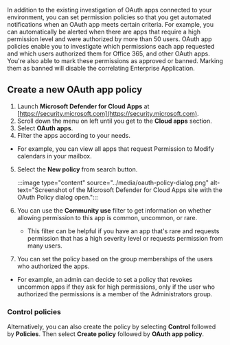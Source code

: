 In addition to the existing investigation of OAuth apps connected to your environment, you can set permission policies so that you get automated notifications when an OAuth app meets certain criteria. For example, you can automatically be alerted when there are apps that require a high permission level and were authorized by more than 50 users. OAuth app policies enable you to investigate which permissions each app requested and which users authorized them for Office 365, and other OAuth apps. You're also able to mark these permissions as approved or banned. Marking them as banned will disable the correlating Enterprise Application.

## Create a new OAuth app policy

1. Launch **Microsoft Defender for Cloud Apps** at [https://security.microsoft.com](https://security.microsoft.com).
2. Scroll down the menu on left until you get to the **Cloud apps** section.
3. Select **OAuth apps**.
4. Filter the apps according to your needs.
    
  - For example, you can view all apps that request Permission to Modify calendars in your mailbox.

5. Select the **New policy** from search button.
    
   :::image type="content" source="../media/oauth-policy-dialog.png" alt-text="Screenshot of the Microsoft Defender for Cloud Apps site with the OAuth Policy dialog open.":::
    
6. You can use the **Community use** filter to get information on whether allowing permission to this app is common, uncommon, or rare.
    
   - This filter can be helpful if you have an app that's rare and requests permission that has a high severity level or requests permission from many users.

7.  You can set the policy based on the group memberships of the users who authorized the apps.
    
   - For example, an admin can decide to set a policy that revokes uncommon apps if they ask for high permissions, only if the user who authorized the permissions is a member of the Administrators group.

### Control policies

Alternatively, you can also create the policy by selecting **Control** followed by **Policies**. Then select **Create policy** followed by **OAuth app policy**.
